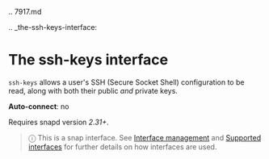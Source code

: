 .. 7917.md

.. _the-ssh-keys-interface:

# The ssh-keys interface

`ssh-keys` allows a user's SSH (Secure Socket Shell) configuration to be read, along with both their public *and* private keys.

**Auto-connect**: no

Requires snapd version _2.31+_.

> ⓘ  This is a snap interface. See [Interface management](/t/interface-management/6154) and [Supported interfaces](/t/supported-interfaces/7744) for further details on how interfaces are used.